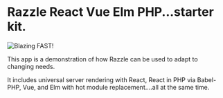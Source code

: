 # Razzle React Vue Elm PHP...starter kit.

![Blazing FAST!](https://img.shields.io/badge/speed-blazing%20%F0%9F%94%A5-brightgreen.svg)

This app is a demonstration of how Razzle can be used to adapt to changing needs.

It includes universal server rendering with React, React in PHP via Babel-PHP, Vue, and Elm with hot module replacement....all at the same time.
